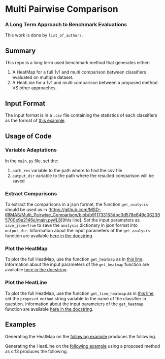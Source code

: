# Multi Pairwise Comparison

### A Long Term Approach to Benchmark Evaluations

This work is done by ```list_of_authors```.

## Summary

This repo is a long term used benchmark method that generates either:

1. A HeatMap for a full 1v1 and multi comparison between classifiers evaluated on multiple dataset.
2. A HeatLine for a 1v1 and multi comparison between a proposed method VS other approaches.

## Input Format

The input format is in a ```.csv``` file containing the statistics of each classifiers as the format of [this example](https://github.com/MSD-IRIMAS/Multi_Pairwise_Comparison/blob/main/results_example.csv).

## Usage of Code

### Variable Adaptations

In the ```main.py``` file, set the:

1. ```path_res``` variable to the path where to find the csv file
2. ```output_dir``` variable to the path where the resulted comparison will be saved

### Extract Comparisons

To extract the comparisons in a json format, the function ```get_analysis``` should be used as in (https://github.com/MSD-IRIMAS/Multi_Pairwise_Comparison/blob/b911733153dbc3d578e649c062385700e9a2146e/main.py#L8)[this line]. Set the input parameters as ```save_json=True``` to save the ```analysis``` dictionary in json format into ```output_dir```. Information about the input parameters of the ```get_analysis``` function are available [here in the docstring](https://github.com/MSD-IRIMAS/Multi_Pairwise_Comparison/blob/b911733153dbc3d578e649c062385700e9a2146e/ALTAMCBE/ALTAMCBE.py#L25).

### Plot the HeatMap

To plot the full HeatMap, use the function ```get_heatmap``` as in [this line](https://github.com/MSD-IRIMAS/Multi_Pairwise_Comparison/blob/b911733153dbc3d578e649c062385700e9a2146e/main.py#L13). Information about the input parameters of the ```get_heatmap``` function are available [here in the docstring](https://github.com/MSD-IRIMAS/Multi_Pairwise_Comparison/blob/b911733153dbc3d578e649c062385700e9a2146e/ALTAMCBE/ALTAMCBE.py#L190).

### Plot the HeatLine

To plot the full HeatMap, use the function ```get_line_heatmap``` as in [this line](https://github.com/MSD-IRIMAS/Multi_Pairwise_Comparison/blob/b911733153dbc3d578e649c062385700e9a2146e/main.py#L17), set the ```proposed_method``` string variable to the name of the classifier in question. Information about the input parameters of the ```get_heatmap``` function are available [here in the docstring](https://github.com/MSD-IRIMAS/Multi_Pairwise_Comparison/blob/b911733153dbc3d578e649c062385700e9a2146e/ALTAMCBE/ALTAMCBE.py#L358).

## Examples

Generating the HeatMap on the [following example](https://github.com/MSD-IRIMAS/Multi_Pairwise_Comparison/blob/main/results_example.csv) produces the following.

Generating the HeatLine on the [following example](https://github.com/MSD-IRIMAS/Multi_Pairwise_Comparison/blob/main/results_example.csv) using a proposed method as clf3 produces the following.

